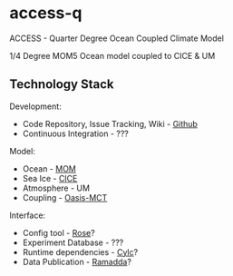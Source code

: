 access-q
========

ACCESS - Quarter Degree Ocean Coupled Climate Model

1/4 Degree MOM5 Ocean model coupled to CICE & UM

Technology Stack
----------------

Development:
 * Code Repository, Issue Tracking, Wiki - [Github](https://github.com/coecss/access-q)
 * Continuous Integration - ???

Model:
 * Ocean - [MOM](https://github.com/BreakawayLabs/mom)
 * Sea Ice - [CICE](http://oceans11.lanl.gov/trac/CICE)
 * Atmosphere - UM
 * Coupling - [Oasis-MCT](https://enes.org/oasis/)

Interface:
 * Config tool - [Rose](https://github.com/metomi/rose/)?
 * Experiment Database - ???
 * Runtime dependencies - [Cylc](https://github.com/cylc/cylc)?
 * Data Publication - [Ramadda](http://ramadda.org)?
